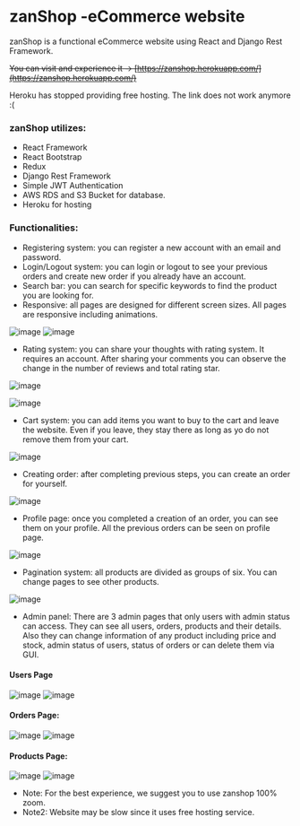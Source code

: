# zanShop -eCommerce website
zanShop is a functional eCommerce website using React and Django Rest Framework.

~~You can visit and experience it -> [https://zanshop.herokuapp.com/](https://zanshop.herokuapp.com/)~~

Heroku has stopped providing free hosting. The link does not work anymore :(  

### zanShop utilizes:
* React Framework
* React Bootstrap
* Redux
* Django Rest Framework
* Simple JWT Authentication
* AWS RDS and S3 Bucket for database.
* Heroku for hosting


### Functionalities:
- Registering system: you can register a new account with an email and password.
- Login/Logout system: you can login or logout to see your previous orders and create new order if you already have an account.
- Search bar: you can search for specific keywords to find the product you are looking for.
- Responsive: all pages are designed for different screen sizes. All pages are responsive including animations.

![image](https://user-images.githubusercontent.com/91191123/162045403-165e09bb-d6f5-4519-bf75-07b23e0c402f.png)
![image](https://user-images.githubusercontent.com/91191123/162045630-fecb8fa1-429b-4cb3-b506-18af3954c274.png)

- Rating system: you can share your thoughts with rating system. It requires an account. After sharing your comments you can observe the change in the number of reviews and total rating star.

![image](https://user-images.githubusercontent.com/91191123/162045963-3d3d8e71-7099-4eba-b2ff-febd2418a208.png)

![image](https://user-images.githubusercontent.com/91191123/162046100-d1a52afe-4094-4341-a542-a20508522d23.png)

- Cart system: you can add items you want to buy to the cart and leave the website. Even if you leave, they stay there as long as yo do not remove them from your cart.

![image](https://user-images.githubusercontent.com/91191123/162046392-1af759b1-c187-4732-9dd5-7fff4b6d7b13.png)

- Creating order: after completing previous steps, you can create an order for yourself.

![image](https://user-images.githubusercontent.com/91191123/162046835-a616b158-4fdb-4519-b55d-a208f7c6dc71.png)

- Profile page: once you completed a creation of an order, you can see them on your profile. All the previous orders can be seen on profile page.

![image](https://user-images.githubusercontent.com/91191123/162047169-841a68f1-56f4-4a83-88d1-24e750ea4436.png)

- Pagination system: all products are divided as groups of six. You can change pages to see other products.

![image](https://user-images.githubusercontent.com/91191123/162047513-2d048514-2c35-4298-818a-c39cfcab12be.png)

- Admin panel: There are 3 admin pages that only users with admin status can access. They can see all users, orders, products and their details. Also they can change
information of any product including price and stock, admin status of users, status of orders or can delete them via GUI.

#### Users Page
![image](https://user-images.githubusercontent.com/91191123/162047965-b95c363f-0adf-4f1f-9159-026ca50c1f32.png)
![image](https://user-images.githubusercontent.com/91191123/162048029-f217b63f-48dc-471a-bef3-5fa38c708f27.png)

#### Orders Page:
![image](https://user-images.githubusercontent.com/91191123/162048361-8182b1a1-1061-4386-96f0-4bc0cfa698e8.png)
![image](https://user-images.githubusercontent.com/91191123/162048518-a98a3108-0ced-44ec-a2e8-a86c4ba35800.png)

#### Products Page:
![image](https://user-images.githubusercontent.com/91191123/162048576-3d912ac2-3b0f-42f9-9b8c-6c82639bae96.png)
![image](https://user-images.githubusercontent.com/91191123/162048655-3909d1f6-1ab2-47c2-8af5-48090f09ddbb.png)

- Note: For the best experience, we suggest you to use zanshop 100% zoom.
- Note2: Website may be slow since it uses free hosting service.
